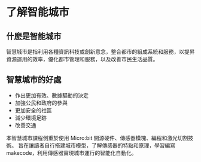 # 了解智能城市

## 什麽是智能城市
<P>
智慧城市是指利用各種資訊科技或創新意念，整合都市的組成系統和服務，以提昇資源運用的效率，優化都市管理和服務，以及改善市民生活品質。
<P>

## 智慧城市的好處
+ 作出更加有效、數據驅動的決定
+ 加強公民和政府的參與
+ 更加安全的社區
+ 減少環境足跡
+ 改善交通


<P>
本智慧城市課程側重於使用 Micro:bit 開源硬件、傳感器模塊、編程和激光切割技術。 旨在讓讀者自行搭建城市模型，了解傳感器的特點和原理，學習編寫makecode，利用傳感器實現城市運行的智能化自動化。
<P>
